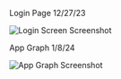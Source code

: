 Login Page 12/27/23

![Login Screen Screenshot](https://drive.google.com/uc?export=view&id=1d7JC6gmLaLSM5yTxmCIOoco_DefNoQMA)

App Graph 1/8/24

![App Graph Screenshot](https://drive.google.com/uc?export=view&id=1MlTwmNzxovqMMiYxZh0OHgiw-Bper_C9)
